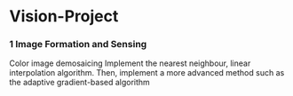 # Vision-Project

### 1 Image Formation and Sensing

Color image demosaicing
Implement the nearest neighbour, linear interpolation algorithm.
Then, implement a more advanced method such as the adaptive gradient-based algorithm


